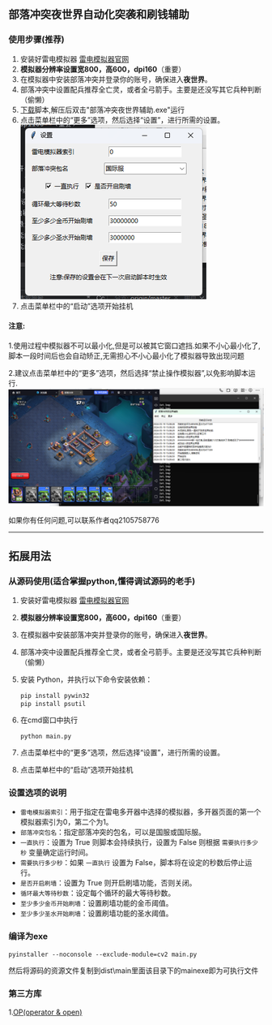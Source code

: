 ## 部落冲突夜世界自动化突袭和刷钱辅助

### 使用步骤(推荐)
1. 安装好雷电模拟器 [雷电模拟器官网](https://www.ldmnq.com/)
2. **模拟器分辨率设置宽800，高600，dpi160**（重要）
3. 在模拟器中安装部落冲突并登录你的账号，确保进入**夜世界**。
4. 部落冲突中设置配兵推荐全亡灵，或者全弓箭手。主要是还没写其它兵种判断（偷懒）
5. [下载](https://github.com/qilishidai/ClashOfClansResourceRaid/releases/tag/v2.0.2)脚本,解压后双击"部落冲突夜世界辅助.exe"运行
6. 点击菜单栏中的“更多”选项，然后选择“设置”，进行所需的设置。![设置界面](img/设置界面.png)
7. 点击菜单栏中的“启动”选项开始挂机
#### 注意:
1.使用过程中模拟器不可以最小化,但是可以被其它窗口遮挡.如果不小心最小化了,脚本一段时间后也会自动矫正,无需担心不小心最小化了模拟器导致出现问题

2.建议点击菜单栏中的“更多”选项，然后选择“禁止操作模拟器”,以免影响脚本运行.
![运行界面](img/运行界面.png)


如果你有任何问题,可以联系作者qq2105758776

---

## 拓展用法
### 从源码使用(适合掌握python,懂得调试源码的老手)

1. 安装好雷电模拟器 [雷电模拟器官网](https://www.ldmnq.com/)
2. **模拟器分辨率设置宽800，高600，dpi160**（重要）
3. 在模拟器中安装部落冲突并登录你的账号，确保进入**夜世界**。
4. 部落冲突中设置配兵推荐全亡灵，或者全弓箭手。主要是还没写其它兵种判断（偷懒）

5. 安装 Python，并执行以下命令安装依赖：
    ```
    pip install pywin32
    pip install psutil
    ```
6. 在cmd窗口中执行
   ```shell
   python main.py   
   ```
6. 点击菜单栏中的“更多”选项，然后选择“设置”，进行所需的设置。
7. 点击菜单栏中的“启动”选项开始挂机

### 设置选项的说明
- `雷电模拟器索引`：用于指定在雷电多开器中选择的模拟器，多开器页面的第一个模拟器索引为0，第二个为1。
- `部落冲突包名`：指定部落冲突的包名，可以是国服或国际服。
- `一直执行`：设置为 True 则脚本会持续执行，设置为 False 则根据 `需要执行多少秒` 变量确定运行时间。
- `需要执行多少秒`：如果 `一直执行` 设置为 False，脚本将在设定的秒数后停止运行。
- `是否开启刷墙`：设置为 True 则开启刷墙功能，否则关闭。
- `循环最大等待秒数`：设定每个循环的最大等待秒数。
- `至少多少金币开始刷墙`：设置刷墙功能的金币阈值。
- `至少多少圣水开始刷墙`：设置刷墙功能的圣水阈值。

### 编译为exe
```shell
pyinstaller --noconsole --exclude-module=cv2 main.py
```
然后将源码的资源文件复制到dist\main里面该目录下的mainexe即为可执行文件
### 第三方库
1.[OP(operator & open)](https://github.com/WallBreaker2/op)


